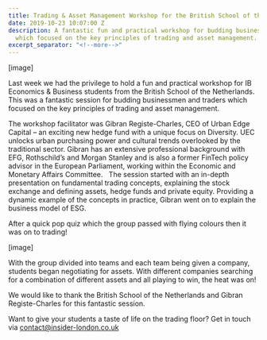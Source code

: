 ```yaml
---
title: Trading & Asset Management Workshop for the British School of the Netherlands
date: 2019-10-23 10:07:00 Z
description: A fantastic fun and practical workshop for budding businessmen and traders
  which focused on the key principles of trading and asset management.
excerpt_separator: "<!--more-->"
---
```


[image]

Last week we had the privilege to hold a fun and practical workshop for IB Economics & Business students from the British School of the Netherlands. This was a fantastic session for budding businessmen and traders which focused on the key principles of trading and asset management.

<!--more-->

The workshop facilitator was Gibran Registe-Charles, CEO of Urban Edge Capital – an exciting new hedge fund with a unique focus on Diversity. UEC unlocks urban purchasing power and cultural trends overlooked by the traditional sector. Gibran has an extensive professional background with EFG, Rothschild’s and Morgan Stanley and is also a former FinTech policy advisor in the European Parliament, working within the Economic and Monetary Affairs Committee.  
The session started with an in-depth presentation on fundamental trading concepts, explaining the stock exchange and defining assets, hedge funds and private equity. Providing a dynamic example of the concepts in practice, Gibran went on to explain the business model of ESG. 

After a quick pop quiz which the group passed with flying colours then it was on to trading!

[image]

With the group divided into teams and each team being given a company, students began negotiating for assets. With different companies searching for a combination of different assets and all playing to win, the heat was on! 

We would like to thank the British School of the Netherlands and Gibran Registe-Charles for this fantastic session. 

Want to give your students a taste of life on the trading floor? Get in touch via contact@insider-london.co.uk